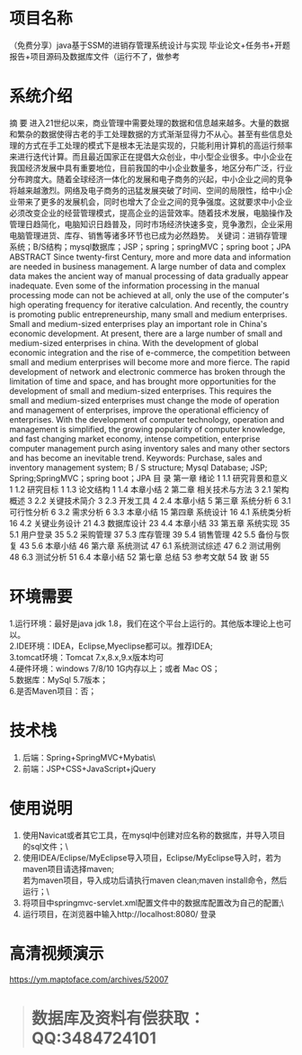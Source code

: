 # 项目名称

（免费分享）java基于SSM的进销存管理系统设计与实现 毕业论文+任务书+开题报告+项目源码及数据库文件（运行不了，做参考

# 系统介绍
摘 要
进入21世纪以来，商业管理中需要处理的数据和信息越来越多。大量的数据和繁杂的数据使得古老的手工处理数据的方式渐渐显得力不从心。甚至有些信息处理的方式在手工处理的模式下是根本无法是实现的，只能利用计算机的高运行频率来进行迭代计算。而且最近国家正在提倡大众创业，中小型企业很多。中小企业在我国经济发展中具有重要地位，目前我国的中小企业数量多，地区分布广泛，行业分布跨度大。随着全球经济一体化的发展和电子商务的兴起，中小企业之间的竞争将越来越激烈。网络及电子商务的迅猛发展突破了时间、空间的局限性，给中小企业带来了更多的发展机会，同时也增大了企业之间的竞争强度。这就要求中小企业必须改变企业的经营管理模式，提高企业的运营效率。随着技术发展，电脑操作及管理日趋简化，电脑知识日趋普及，同时市场经济快速多变，竞争激烈，企业采用电脑管理进货、库存、销售等诸多环节也已成为必然趋势。
关键词：进销存管理系统；B/S结构；mysql数据库；JSP；spring；springMVC；spring boot；JPA
ABSTRACT
Since twenty-first Century, more and more data and information are needed in business management. A large number of data and complex data makes the ancient way of manual processing of data gradually appear inadequate. Even some of the information processing in the manual processing mode can not be achieved at all, only the use of the computer's high operating frequency for iterative calculation. And recently, the country is promoting public entrepreneurship, many small and medium enterprises. Small and medium-sized enterprises play an important role in China's economic development. At present, there are a large number of small and medium-sized enterprises in china. With the development of global economic integration and the rise of e-commerce, the competition between small and medium enterprises will become more and more fierce. The rapid development of network and electronic commerce has broken through the limitation of time and space, and has brought more opportunities for the development of small and medium-sized enterprises. This requires the small and medium-sized enterprises must change the mode of operation and management of enterprises, improve the operational efficiency of enterprises. With the development of computer technology, operation and management is simplified, the growing popularity of computer knowledge, and fast changing market economy, intense competition, enterprise computer management purch asing inventory sales and many other sectors and has become an inevitable trend.
Keywords: Purchase, sales and inventory management system; B / S structure; Mysql Database; JSP; Spring;SpringMVC；spring boot；JPA
目 录
第一章 绪论 1
1.1 研究背景和意义 1
1.2 研究目标 1
1.3 论文结构 1
1.4 本章小结 2
第二章 相关技术与方法 3
2.1 架构概述 3
2.2 关键技术简介 3
2.3 开发工具 4
2.4 本章小结 5
第三章 系统分析 6
3.1 可行性分析 6
3.2 需求分析 6
3.3 本章小结 15
第四章 系统设计 16
4.1 系统类分析 16
4.2 关键业务设计 21
4.3 数据库设计 23
4.4 本章小结 33
第五章 系统实现 35
5.1 用户登录 35
5.2 采购管理 37
5.3 库存管理 39
5.4 销售管理 42
5.5 备份与恢复 43
5.6 本章小结 46
第六章 系统测试 47
6.1 系统测试综述 47
6.2 测试用例 48
6.3 测试分析 51
6.4 本章小结 52
第七章 总结 53
参考文献 54
致 谢 55

# 环境需要

1.运行环境：最好是java jdk 1.8，我们在这个平台上运行的。其他版本理论上也可以。\
2.IDE环境：IDEA，Eclipse,Myeclipse都可以。推荐IDEA;\
3.tomcat环境：Tomcat 7.x,8.x,9.x版本均可\
4.硬件环境：windows 7/8/10 1G内存以上；或者 Mac OS； \
5.数据库：MySql 5.7版本；\
6.是否Maven项目：否；

# 技术栈

1. 后端：Spring+SpringMVC+Mybatis\
2. 前端：JSP+CSS+JavaScript+jQuery

# 使用说明

1. 使用Navicat或者其它工具，在mysql中创建对应名称的数据库，并导入项目的sql文件；\
2. 使用IDEA/Eclipse/MyEclipse导入项目，Eclipse/MyEclipse导入时，若为maven项目请选择maven;\
若为maven项目，导入成功后请执行maven clean;maven install命令，然后运行；\
3. 将项目中springmvc-servlet.xml配置文件中的数据库配置改为自己的配置;\
4. 运行项目，在浏览器中输入http://localhost:8080/ 登录

# 高清视频演示

https://ym.maptoface.com/archives/52007

> # **数据库及资料有偿获取：QQ:3484724101**

​